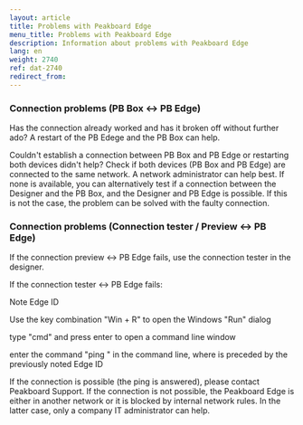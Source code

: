 ```yaml
---
layout: article
title: Problems with Peakboard Edge
menu_title: Problems with Peakboard Edge
description: Information about problems with Peakboard Edge
lang: en
weight: 2740
ref: dat-2740
redirect_from:
---
```


### Connection problems (PB Box ↔︎ PB Edge)
Has the connection already worked and has it broken off without further ado? 
A restart of the PB Edege and the PB Box can help.

Couldn't establish a connection between PB Box and PB Edge or restarting both devices didn't help? 
Check if both devices (PB Box and PB Edge) are connected to the same network. A network administrator can help best. If none is available, you can alternatively test if a connection between the Designer and the PB Box, and the Designer and PB Edge is possible. If this is not the case, the problem can be solved with the faulty connection.


### Connection problems (Connection tester / Preview ↔︎ PB Edge)
If the connection preview ↔︎ PB Edge fails, use the connection tester in the designer.

If the connection tester ↔︎ PB Edge fails:

Note Edge ID

Use the key combination "Win + R" to open the Windows "Run" dialog

type "cmd" and press enter to open a command line window

enter the command "ping <Edge ID>" in the command line, where <Edge ID> is preceded by the previously noted Edge ID

If the connection is possible (the ping is answered), please contact Peakboard Support. If the connection is not possible, the Peakboard Edge is either in another network or it is blocked by internal network rules. In the latter case, only a company IT administrator can help.